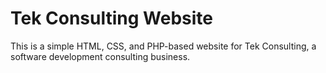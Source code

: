 # Tek Consulting Website

This is a simple HTML, CSS, and PHP-based website for Tek Consulting, a software development consulting business.
